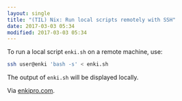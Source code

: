 ```yaml
---
layout: single
title: "(TIL) Nix: Run local scripts remotely with SSH"
date: 2017-03-03 05:34
modified: 2017-03-03 05:34
---
```


To run a local script `enki.sh` on a remote machine, use:

```bash
ssh user@enki 'bash -s' < enki.sh
```

The output of `enki.sh` will be displayed locally.

Via [enkipro.com](https://enkipro.com/insight/56f53541b513b106007135f2).
